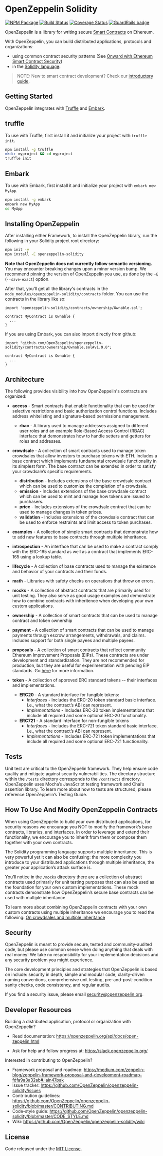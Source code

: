 # OpenZeppelin Solidity
[![NPM Package](https://img.shields.io/npm/v/openzeppelin-solidity.svg?style=flat-square)](https://www.npmjs.org/package/openzeppelin-solidity)
[![Build Status](https://img.shields.io/travis/OpenZeppelin/openzeppelin-solidity.svg?branch=master&style=flat-square)](https://travis-ci.org/OpenZeppelin/openzeppelin-solidity)
[![Coverage Status](https://img.shields.io/coveralls/github/OpenZeppelin/openzeppelin-solidity/master.svg?style=flat-square)](https://coveralls.io/github/OpenZeppelin/openzeppelin-solidity?branch=master) [![GuardRails badge](https://badges.production.guardrails.io/fictional-tribble/openzeppelin-solidity.svg)](https://www.guardrails.io)

OpenZeppelin is a library for writing secure [Smart Contracts](https://en.wikipedia.org/wiki/Smart_contract) on Ethereum.

With OpenZeppelin, you can build distributed applications, protocols and organizations:
- using common contract security patterns (See [Onward with Ethereum Smart Contract Security](https://medium.com/bitcorps-blog/onward-with-ethereum-smart-contract-security-97a827e47702#.y3kvdetbz))
- in the [Solidity language](https://solidity.readthedocs.io/en/develop/).

> NOTE: New to smart contract development? Check our [introductory guide](https://medium.com/zeppelin-blog/the-hitchhikers-guide-to-smart-contracts-in-ethereum-848f08001f05#.cox40d2ut).

## Getting Started

OpenZeppelin integrates with [Truffle](https://github.com/ConsenSys/truffle) and [Embark](https://github.com/embark-framework/embark/).

## truffle

To use with Truffle, first install it and initialize your project with `truffle init`.

```sh
npm install -g truffle
mkdir myproject && cd myproject
truffle init
```

## Embark

To use with Embark, first install it and initialize your project with `embark new MyApp`.

```sh
npm install -g embark
embark new MyApp
cd MyApp
```

## Installing OpenZeppelin

After installing either Framework, to install the OpenZeppelin library, run the following in your Solidity project root directory:

```sh
npm init -y
npm install -E openzeppelin-solidity
```

**Note that OpenZeppelin does not currently follow semantic versioning.** You may encounter breaking changes upon a minor version bump. We recommend pinning the version of OpenZeppelin you use, as done by the `-E` (`--save-exact`) option.

After that, you'll get all the library's contracts in the `node_modules/openzeppelin-solidity/contracts` folder. You can use the contracts in the library like so:

```solidity
import 'openzeppelin-solidity/contracts/ownership/Ownable.sol';

contract MyContract is Ownable {
  ...
}
```

If you are using Embark, you can also import directly from github:

```solidity
import "github.com/OpenZeppelin/openzeppelin-solidity/contracts/ownership/Ownable.sol#v1.9.0";

contract MyContract is Ownable {
  ...
}
```

## Architecture
The following provides visibility into how OpenZeppelin's contracts are organized:

- **access** - Smart contracts that enable functionality that can be used for selective restrictions and basic authorization control functions. Includes address whitelisting and signature-based permissions management.
	- **rbac** - A library used to manage addresses assigned to different user roles and an example Role-Based Access Control (RBAC) interface that demonstrates how to handle setters and getters for roles and addresses.
- **crowdsale** - A collection of smart contracts used to manage token crowdsales that allow investors to purchase tokens with ETH. Includes a base contract which implements fundamental crowdsale functionality in its simplest form. The base contract can be extended in order to satisfy your crowdsale’s specific requirements.
	- **distribution** - Includes extensions of the base crowdsale contract which can be used to customize the completion of a crowdsale.
	- **emission** - Includes extensions of the base crowdsale contract which can be used to mint and manage how tokens are issued to purchasers.
	- **price** - Includes extensions of the crowdsale contract that can be used to manage changes in token prices.
	- **validation**  - Includes extensions of the crowdsale contract that can be used to enforce restraints and limit access to token purchases.
- **examples** - A collection of simple smart contracts that demonstrate how to add new features to base contracts through multiple inheritance.
- **introspection**  - An interface that can be used to make a contract comply with the ERC-165 standard as well as a contract that implements ERC-165 using a lookup table.
- **lifecycle** - A collection of base contracts used to manage the existence and behavior of your contracts and their funds.
- **math** - Libraries with safety checks on operations that throw on errors.
- **mocks** - A collection of abstract contracts that are primarily used for unit testing. They also serve as good usage examples and demonstrate how to combine contracts with inheritence when developing your own custom applications.
- **ownership** - A collection of smart contracts that can be used to manage contract and token ownership
- **payment** - A collection of smart contracts that can be used to manage payments through escrow arrangements, withdrawals, and claims. Includes support for both single payees and multiple payees.
- **proposals** - A collection of smart contracts that reflect community Ethereum Improvement Proposals (EIPs). These contracts are under development and standardization. They are not recommended for production, but they are useful for experimentation with pending EIP standards. Go [here](https://github.com/OpenZeppelin/openzeppelin-solidity/wiki/ERC-Process) for more information.

- **token** - A collection of approved ERC standard tokens -- their interfaces and implementations.
	- **ERC20** - A standard interface for fungible tokens:
		- *Interfaces* - Includes the ERC-20 token standard basic interface. I.e., what the contract’s ABI can represent.
		- *Implementations* - Includes ERC-20 token implementations that include all required and some optional ERC-20 functionality.
	- **ERC721** - A standard interface for non-fungible tokens
		- *Interfaces* - Includes the ERC-721 token standard basic interface. I.e., what the contract’s ABI can represent.
		- *Implementations* - Includes ERC-721 token implementations that include all required and some optional ERC-721 functionality.

## Tests
Unit test are critical to the OpenZeppelin framework. They help ensure code quality and mitigate against security vulnerabilities. The directory structure within the `/tests` directory corresponds to the `/contracts` directory. OpenZeppelin uses Mocha’s JavaScript testing framework and Chai’s assertion library. To learn more about how to tests are structured, please reference OpenZeppelin’s Testing Guide.

## How To Use And Modify OpenZeppelin Contracts
When using OpenZeppelin to build your own distributed applications, for security reasons we encourage you NOT to modify the framework’s base contracts, libraries, and interfaces. In order to leverage and extend their functionality, we encourage you to inherit from them or compose them together with your own contracts.

The Solidity programming language supports multiple inheritance. This is very powerful yet it can also be confusing: the more complexity you introduce to your distributed applications through multiple inheritance, the greater your application’s attack surface is.

You’ll notice in the `/mocks` directory there are a collection of abstract contracts used primarily for unit testing purposes that can also be used as the foundation for your own custom implementations. These mock contracts demonstrate how OpenZeppelin’s secure base contracts can be used with multiple inheritance.

To learn more about combining OpenZeppelin contracts with your own custom contracts using multiple inheritance we encourage you to read the following: [On crowdsales and multiple inheritance](https://blog.zeppelin.solutions/on-crowdsales-and-multiple-inheritance-af90c694e35f)

## Security
OpenZeppelin is meant to provide secure, tested and community-audited code, but please use common sense when doing anything that deals with real money! We take no responsibility for your implementation decisions and any security problem you might experience.

The core development principles and strategies that OpenZeppelin is based on include: security in depth, simple and modular code, clarity-driven naming conventions, comprehensive unit testing, pre-and-post-condition sanity checks, code consistency, and regular audits.

If you find a security issue, please email [security@openzeppelin.org](mailto:security@openzeppelin.org).

## Developer Resources

Building a distributed application, protocol or organization with OpenZeppelin?

- Read documentation: https://openzeppelin.org/api/docs/open-zeppelin.html

- Ask for help and follow progress at: https://slack.openzeppelin.org/

Interested in contributing to OpenZeppelin?

- Framework proposal and roadmap: https://medium.com/zeppelin-blog/zeppelin-framework-proposal-and-development-roadmap-fdfa9a3a32ab#.iain47pak
- Issue tracker: https://github.com/OpenZeppelin/openzeppelin-solidity/issues
- Contribution guidelines: https://github.com/OpenZeppelin/openzeppelin-solidity/blob/master/CONTRIBUTING.md
- Code-style guide: https://github.com/OpenZeppelin/openzeppelin-solidity/blob/master/CODE_STYLE.md
- Wiki: https://github.com/OpenZeppelin/openzeppelin-solidity/wiki

## License
Code released under the [MIT License](https://github.com/OpenZeppelin/openzeppelin-solidity/blob/master/LICENSE).
